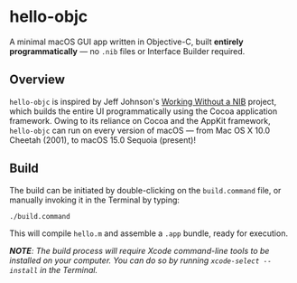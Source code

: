# hello-objc
A minimal macOS GUI app written in Objective-C, built **entirely programmatically** &mdash; no `.nib` files or Interface Builder required. 

## **Overview**  
`hello-objc` is inspired by Jeff Johnson's [Working Without a NIB](https://lapcatsoftware.com/blog/2007/05/16/working-without-a-nib-part-1/) project, which builds the entire UI programmatically using the Cocoa application framework. Owing to its reliance on Cocoa and the AppKit framework, `hello-objc` can run on every version of macOS &mdash; from Mac OS X 10.0 Cheetah (2001), to macOS 15.0 Sequoia (present)!

## Build
The build can be initiated by double-clicking on the `build.command` file, or manually invoking it in the Terminal by typing:
```sh
./build.command
```
This will compile `hello.m` and assemble a `.app` bundle, ready for execution.

_**NOTE**: The build process will require Xcode command-line tools to be installed on your computer. You can do so by running `xcode-select --install` in the Terminal._
